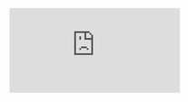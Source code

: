 [![Download RPG Client](https://img.shields.io/github/downloads-pre/FADE365/RPG-Client/3.8.5/RPG_Client_Alpha_3_8_5.jar?style=for-the-badge&logo=git&label=%D0%A1%D0%BA%D0%B0%D1%87%D0%B0%D1%82%D1%8C&labelColor=%23000000&color=%23FF00FF&link=https%3A%2F%2Fgithub.com%2FFADE365%2FRPG-Client%2Freleases%2Fdownload%2F3.8.5%2FRPG_Client_Alpha_3_8_5.jar
)](https://github.com/FADE365/RPG-Client/releases/download/3.8/RPG_Client_Alpha_3_8.jar)
